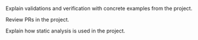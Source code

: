 <panel type="info" header="`W9.7a` Can explain software quality assurance :star::star::star:" expanded no-close>
  <include src="../../book/qualityAssurance/introduction/what/full.md" />
<!-- TODO: add evidence -->
</panel>

<!-- ==================================================================================================== -->

<panel type="info" header="`W9.7b` Can explain validation and verification :star::star::star:" expanded no-close>
  <include src="../../book/qualityAssurance/introduction/validationVsVerification/full.md" />
  <panel header=":dart: Evidence" expanded>

Explain validations and verification with concrete examples from the project.

  </panel>
</panel>

<!-- ==================================================================================================== -->

<panel type="info" header="`W9.7c` Can do code reviews :star::star::star:" expanded no-close>
  <include src="../../book/qualityAssurance/codeReviews/what/full.md" />
  <panel header=":dart: Evidence" expanded>

Review PRs in the project.

  </panel>
</panel>

<!-- ==================================================================================================== -->

<panel type="info" header="`W9.7d` Can explain static analysis :star::star::star:" expanded no-close>
  <include src="../../book/qualityAssurance/staticAnalysis/what/full.md" />
  <panel header=":dart: Evidence" expanded>

Explain how static analysis is used in the project.

  </panel>
</panel>

<!-- ==================================================================================================== -->

<panel type="info" header="`W9.7e` Can explain formal verification :star::star::star:" expanded no-close>
  <include src="../../book/qualityAssurance/formalVerification/what/full.md" />
<!-- TODO: add evidence -->
</panel>

